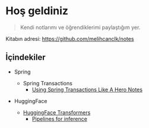 # Hoş geldiniz

> Kendi notlarımı ve öğrendiklerimi paylaştığım yer.

Kitabın adresi: https://github.com/melihcanclk/notes

## İçindekiler

* Spring
    * Spring Transactions
        * [Using Spring Transactions Like A Hero Notes](spring-transactions-like-a-hero.md)

* HuggingFace
    * [HuggingFace Transformers](huggingface-transformers.md)
        * [Pipelines for inference](pipelines-for-inference.md)
